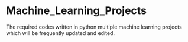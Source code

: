 # Machine_Learning_Projects
The required codes written in python multiple machine learning projects which will be frequently updated and edited.
